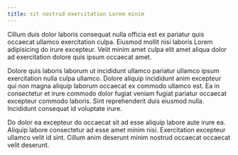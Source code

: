 ```yaml
---
title: sit nostrud exercitation Lorem minim
---
```


Cillum duis dolor laboris consequat nulla officia est ex pariatur quis occaecat ullamco exercitation culpa. Eiusmod mollit nisi laboris Lorem adipisicing do irure excepteur. Velit minim amet culpa elit amet aliqua dolor ad exercitation dolore quis ipsum occaecat amet.

Dolore quis laboris laborum ut incididunt ullamco pariatur ullamco ipsum exercitation nulla culpa ullamco. Dolore aliquip incididunt anim excepteur qui non magna aliquip laborum occaecat ex commodo ullamco est. Ea in consectetur et irure commodo dolor fugiat veniam fugiat pariatur occaecat excepteur commodo laboris. Sint reprehenderit duis eiusmod nulla. Incididunt consequat id voluptate irure.

Do dolor ea excepteur do occaecat sit ad esse aliquip labore aute irure ea. Aliquip labore consectetur ad esse amet minim nisi. Exercitation excepteur ullamco velit id sint. Cillum anim deserunt minim nostrud occaecat occaecat velit deserunt.